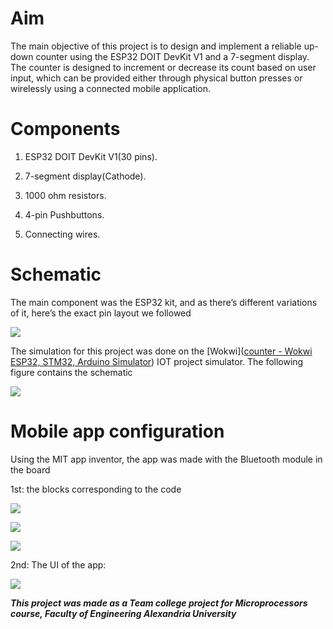 # Aim
 The main objective of this project is to design and implement a reliable up-down counter using the ESP32 DOIT DevKit V1 and a 7-segment display. The counter is designed to increment or decrease its count based on user input, which can be provided either through physical button presses or wirelessly using a connected mobile application. 
# Components

1. ESP32 DOIT DevKit V1(30 pins).
    
2. 7-segment display(Cathode).
    
3. 1000 ohm resistors.
    
4. 4-pin Pushbuttons.
    
5. Connecting wires.
    

# Schematic

The main component was the ESP32 kit, and as there’s different variations of it, here’s the exact pin layout we followed

![](https://lh7-us.googleusercontent.com/docsz/AD_4nXfLzK8OF0FPkOdV5ygI_FHcyJOlfQzhyPRqNwliOGo1g4b7zjPNfVEMx2EvnX6ujN64wRG_nuTbOYjLQpK2kj8ad3M29dpZEDKdZ-lMG09DiWEn3FxCtOAtJCqHRde8-U9f0WcReUgdroolGVO3Ap58SKr-?key=lg_Zx1rWpAAsjDSKbThRrg)

  

The simulation for this project was done on the [Wokwi]([counter - Wokwi ESP32, STM32, Arduino Simulator](https://wokwi.com/projects/396876442113918977)) IOT project simulator. The following figure contains the schematic

  

![](https://lh7-us.googleusercontent.com/docsz/AD_4nXdZF-gE6KrZDeC6Mu7xtqIjtWDjD_tsjH0F5PYTXvXGL4wN1_vQqVVtIhWhro5LDm6MNOSB3DM5OzK9UlBOdFBE3IoGq23cCk2vig04ln2RRzEWSg9GLD8lanF8aLm3cZWYtbvnxFuCmM1MIuhEXtM5S4SZ?key=lg_Zx1rWpAAsjDSKbThRrg)
   

# Mobile app configuration
    
Using the MIT app inventor, the app was made with the Bluetooth module in the board

1st: the blocks corresponding to the code

![](https://lh7-us.googleusercontent.com/docsz/AD_4nXdkn0Kq8HQrqLS9nVhpbLg9CnIpAzyFdCYl1VbmhcoVZAqmJC4CT6-QF0nWX-ZBHpLH03HzPBXK6MCLGroJfMCII6oopMlonieRDjwnC6n9gWSrRdLQUnNyHggH-yahn815RaJAByG8Wn-fwJiBjLY5ZLg?key=lg_Zx1rWpAAsjDSKbThRrg)

![](https://lh7-us.googleusercontent.com/docsz/AD_4nXdc7eyukzSNm7zSufY5GkdpRFmY3GFVFjZxUEgIUOWEKhTn1ZqqANI9M1xVPZzIzIl1znYGtIprHXc3Z1UbdXGnjqi-1YG5kzJYtQSySTgQB36V0Odw9dOjSMEfkiqDf061fopjKINxCfsFdIq-bAKqbGOV?key=lg_Zx1rWpAAsjDSKbThRrg)

![](https://lh7-us.googleusercontent.com/docsz/AD_4nXfc2U1_t3Y6sZ3ksfE0Fe2fVDsUdY0BmZqDfZOzGGZbUqKMAqWHBgH6AxiXrF-Y4Zs2i97mnypDB9SI_CYookukqnW7oZR1rI7U6TcZn6999MRpADbVZNWILV7z223Ctq7AN5OIQSGtBfErkBkdQ8V5DCY?key=lg_Zx1rWpAAsjDSKbThRrg)

2nd: The UI of the app:

  

![](https://lh7-us.googleusercontent.com/docsz/AD_4nXdsZWVpZJ3p6YWPyMI-RrUbZ7oZhNJl1vtGrWo73bnUHp9CyzOH9xIkq48cL45HXVO9A-rthpvp9HyeUI0AbBydzQ5vHEPwXrxd_CiG0EQsNLGAxgtA4tHZ7yaJBCjMTRzRQHzajinTtNKR0tOecXm7zHZ6?key=lg_Zx1rWpAAsjDSKbThRrg)


***This project was made as a Team college project for Microprocessors course, Faculty of Engineering Alexandria University***

